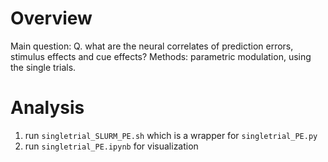 # Overview
Main question: Q. what are the neural correlates of prediction errors, stimulus effects and cue effects?
Methods: parametric modulation, using the single trials. 

# Analysis

1. run `singletrial_SLURM_PE.sh` which is a wrapper for `singletrial_PE.py`
2. run `singletrial_PE.ipynb` for visualization
